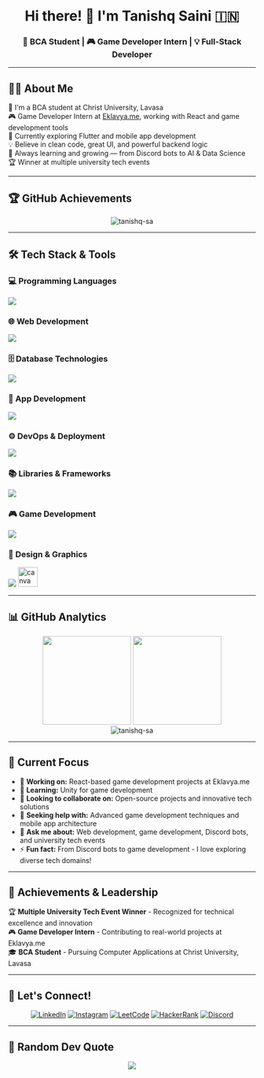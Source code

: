 <div align="center">
  
# Hi there! 👋 I'm Tanishq Saini 🇮🇳

### 🚀 BCA Student | 🎮 Game Developer Intern | 💡 Full-Stack Developer

---

</div>

## 🧑‍💻 About Me
<div align="left">

🚀 I'm a BCA student at Christ University, Lavasa  
🎮 Game Developer Intern at [Eklavya.me](https://www.eklavvya.me), working with React and game development tools  
📱 Currently exploring Flutter and mobile app development  
💡 Believe in clean code, great UI, and powerful backend logic  
🧠 Always learning and growing — from Discord bots to AI & Data Science  
🏆  Winner at multiple university tech events

</div>

---

## 🏆 GitHub Achievements

<div align="center">
  <img src="https://github-profile-trophy.vercel.app/?username=tanishq-sa&theme=discord&no-frame=true&no-bg=false&margin-w=4&row=1&rank=-C,-?" alt="tanishq-sa" />
</div>

---

## 🛠️ Tech Stack & Tools

### 💻 Programming Languages
<p align="left">
  <img src="https://skillicons.dev/icons?i=java,cpp,python,js,cs" />
</p>

### 🌐 Web Development
<p align="left">
  <img src="https://skillicons.dev/icons?i=html,css,php,js,react,angular,nextjs,express" />
</p>

### 🗄️ Database Technologies
<p align="left">
  <img src="https://skillicons.dev/icons?i=mysql,mongodb" />
</p>

### 📱 App Development
<p align="left">
  <img src="https://skillicons.dev/icons?i=androidstudio,flutter,firebase" />
</p>

### ⚙️ DevOps & Deployment
<p align="left">
  <img src="https://skillicons.dev/icons?i=vercel,netlify,git,github,postman" />
</p>

### 📚 Libraries & Frameworks
<p align="left">
  <img src="https://skillicons.dev/icons?i=tailwind,discord" />
</p>

### 🎮 Game Development
<p align="left">
  <img src="https://skillicons.dev/icons?i=unity" />
</p>

### 🎨 Design & Graphics
<p align="left">
  <img src="https://skillicons.dev/icons?i=svg" />
  <img src="https://cdn.jsdelivr.net/gh/devicons/devicon/icons/canva/canva-original.svg" alt="canva" width="40" height="40"/>
</p>

---

## 📊 GitHub Analytics

<div align="center">
  <img height="180em" src="https://github-readme-stats.vercel.app/api?username=tanishq-sa&show_icons=true&theme=tokyonight&include_all_commits=true&count_private=true"/>
  <img height="180em" src="https://github-readme-stats.vercel.app/api/top-langs/?username=tanishq-sa&layout=compact&langs_count=8&theme=tokyonight"/>
</div>

<div align="center">
  <img src="https://github-readme-streak-stats.herokuapp.com/?user=tanishq-sa&theme=tokyonight" alt="tanishq-sa" />
</div>

---

## 🎯 Current Focus

<div align="left">

- 🔭 **Working on:** React-based game development projects at Eklavya.me
- 🌱 **Learning:** Unity for game development
- 👯 **Looking to collaborate on:** Open-source projects and innovative tech solutions
- 🤝 **Seeking help with:** Advanced game development techniques and mobile app architecture
- 💬 **Ask me about:** Web development, game development, Discord bots, and university tech events
- ⚡ **Fun fact:** From Discord bots to game development - I love exploring diverse tech domains!

</div>

---

## 🏅 Achievements & Leadership

<div align="left">

🏆 **Multiple University Tech Event Winner** - Recognized for technical excellence and innovation  
🎮 **Game Developer Intern** - Contributing to real-world projects at Eklavya.me  
🎓 **BCA Student** - Pursuing Computer Applications at Christ University, Lavasa

</div>

---

## 🤝 Let's Connect!

<div align="center">

[![LinkedIn](https://img.shields.io/badge/LinkedIn-0077B5?style=for-the-badge&logo=linkedin&logoColor=white)](https://linkedin.com/in/tanishq-saini7)
[![Instagram](https://img.shields.io/badge/Instagram-E4405F?style=for-the-badge&logo=instagram&logoColor=white)](https://instagram.com/taniishq_saini)
[![LeetCode](https://img.shields.io/badge/LeetCode-FFA116?style=for-the-badge&logo=LeetCode&logoColor=black)](https://www.leetcode.com/tanishq-saini)
[![HackerRank](https://img.shields.io/badge/HackerRank-2EC866?style=for-the-badge&logo=HackerRank&logoColor=white)](https://www.hackerrank.com/tanishqsaini)
[![Discord](https://img.shields.io/badge/Discord-7289DA?style=for-the-badge&logo=discord&logoColor=white)](https://discord.gg/QJBH6yG2ZU)

</div>

---

## 💭 Random Dev Quote

<div align="center">
  <img src="https://quotes-github-readme.vercel.app/api?type=horizontal&theme=tokyonight" />
</div>